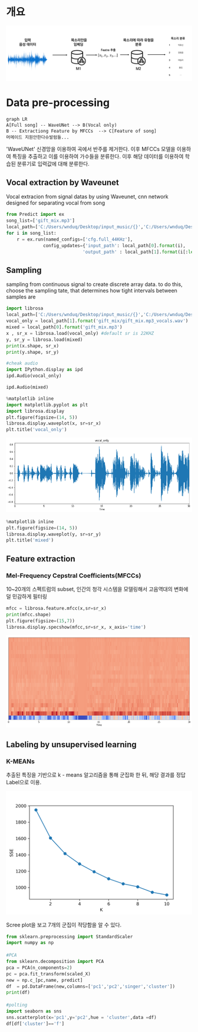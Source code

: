 # 개요
![enter image description here](https://github.com/100jy/vocie-classificaion/blob/master/%EB%8C%80%EB%9E%B5%EC%A0%81%EC%9D%B8%20%EA%B5%AC%EC%A1%B0.png)

# Data pre-processing

```mermaid
graph LR
A[Full song] -- WaveUNet --> B(Vocal only)
B -- Extractiong Feature by MFCCs  --> C[Feature of song]
머메이드 지원안한다슈발럼들...
```

 'WaveUNet' 신경망을 이용하여 곡에서 반주를 제거한다. 이후 MFCCs 모델을 이용하여 특징을 추출하고 이를 이용하여 가수들을 분류한다. 이후 해당 데이터를 이용하여 학습된 분류기로 입력값에 대해 분류한다. 
## Vocal extraction by Waveunet
Vocal extracion from signal datas by using
Waveunet, cnn network designed for separating vocal from song

```python
from Predict import ex
song_list=['gift_mix.mp3']
local_path=['C:/Users/wnduq/Desktop/input_music/{}','C:/Users/wnduq/Desktop/output_music/{}']
for i in song_list:
    r = ex.run(named_configs=['cfg.full_44KHz'],
              config_updates={'input_path': local_path[0].format(i),
                             'output_path' : local_path[1].format(i[:len(i)-3])})
```

## Sampling
sampling from continuous signal to create discrete array data. 
to
do this, choose the sampling tate, that determines how tight intervals between
samples are

```python
import librosa
local_path=['C:/Users/wnduq/Desktop/input_music/{}','C:/Users/wnduq/Desktop/output_music/{}']
vocal_only = local_path[1].format('gift_mix/gift_mix.mp3_vocals.wav')
mixed = local_path[0].format('gift_mix.mp3')
x , sr_x = librosa.load(vocal_only) #default sr is 22KHZ
y, sr_y = librosa.load(mixed)
print(x.shape, sr_x)
print(y.shape, sr_y)
```

```python
#cheak audio
import IPython.display as ipd
ipd.Audio(vocal_only)
```

```python
ipd.Audio(mixed)
```

```python
%matplotlib inline 
import matplotlib.pyplot as plt
import librosa.display
plt.figure(figsize=(14, 5))
librosa.display.waveplot(x, sr=sr_x)
plt.title('vocal_only')
```

![enter image description here](https://github.com/100jy/vocie-classificaion/blob/master/output_8_1.png)


```python
%matplotlib inline 
plt.figure(figsize=(14, 5))
librosa.display.waveplot(y, sr=sr_y)
plt.title('mixed')
```


## Feature extraction
### Mel-Frequency Cepstral Coefficients(MFCCs)
10~20개의 스펙트럼의 subset, 인간의 청각 시스템을 모델링해서 고음역대의 변화에 덜 민감하게 필터링

```python
mfcc = librosa.feature.mfcc(x,sr=sr_x)
print(mfcc.shape)
plt.figure(figsize=(15,7))
librosa.display.specshow(mfcc,sr=sr_x, x_axis='time')
```

![enter image description here](https://github.com/100jy/vocie-classificaion/blob/master/output_13_2.png)


## Labeling by unsupervised learning
### K-MEANs
추출된 특징을 기반으로 k - means 알고리즘을 통해 군집화 한 뒤, 해당 결과를 정답 Label으로 이용.

![enter image description here](https://github.com/100jy/vocie-classificaion/blob/master/fig.png)

Scree plot을 보고 7개의 군집이 적당함을 알 수 있다.

```python
from sklearn.preprocessing import StandardScaler
import numpy as np

#PCA
from sklearn.decomposition import PCA
pca = PCA(n_components=2)
pc = pca.fit_transform(scaled_X)
new = np.c_[pc,name, predict]
df  = pd.DataFrame(new,columns=['pc1','pc2','singer','cluster'])
print(df)

#polting
import seaborn as sns
sns.scatterplot(x='pc1',y='pc2',hue = 'cluster',data =df)
df[df['cluster']=='f']
```

<!--stackedit_data:
eyJoaXN0b3J5IjpbLTY0OTI0OTM5MywtODM0OTQyMTI5LC0xOT
QyMjIyNjc5LC0zMTAyNzkyNSwzNjAyNTE3MTBdfQ==
-->